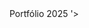 <style>
    .img{
      max-width: 100%;
      height:auto;
      }
</style>
<html>
  <head>Portfólio 2025</head>
  <img class='img' scr="https://github.com/user-attachments/assets/4d8edf6d-afe1-41a7-98b8-d1ef2a8b0874"/>'>
</html>

